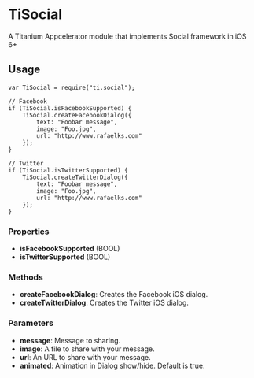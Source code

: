 # TiSocial

A Titanium Appcelerator module that implements Social framework in iOS 6+

## Usage

	var TiSocial = require("ti.social");
	
	// Facebook
	if (TiSocial.isFacebookSupported) {
		TiSocial.createFacebookDialog({
			text: "Foobar message",
			image: "Foo.jpg",
			url: "http://www.rafaelks.com"
		});
	}
	
	// Twitter
	if (TiSocial.isTwitterSupported) {
		TiSocial.createTwitterDialog({
			text: "Foobar message",
			image: "Foo.jpg",
			url: "http://www.rafaelks.com"
		});
	}
	
### Properties

* **isFacebookSupported** (BOOL)
* **isTwitterSupported** (BOOL)

### Methods

* **createFacebookDialog**: Creates the Facebook iOS dialog.
* **createTwitterDialog**: Creates the Twitter iOS dialog.

### Parameters

* **message**: Message to sharing.
* **image**: A file to share with your message.
* **url**: An URL to share with your message.
* **animated**: Animation in Dialog show/hide. Default is true.